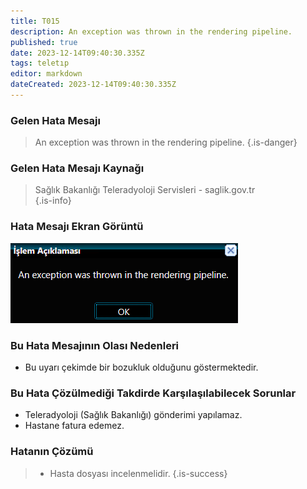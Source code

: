 ```yaml
---
title: T015
description: An exception was thrown in the rendering pipeline.
published: true
date: 2023-12-14T09:40:30.335Z
tags: teletıp
editor: markdown
dateCreated: 2023-12-14T09:40:30.335Z
---
```


### Gelen Hata Mesajı 
> An exception was thrown in the rendering pipeline.
{.is-danger}


### Gelen Hata Mesajı Kaynağı
> Sağlık Bakanlığı Teleradyoloji Servisleri - saglik.gov.tr  
{.is-info}


### Hata Mesajı Ekran Görüntü

![t015.png](/hatagoruntu/t015.png)


### Bu Hata Mesajının Olası Nedenleri 

- Bu uyarı çekimde bir bozukluk olduğunu göstermektedir.

### Bu Hata Çözülmediği Takdirde Karşılaşılabilecek Sorunlar

- Teleradyoloji (Sağlık Bakanlığı) gönderimi yapılamaz.
- Hastane fatura edemez.

### Hatanın Çözümü

>  - Hasta dosyası incelenmelidir.
{.is-success}



